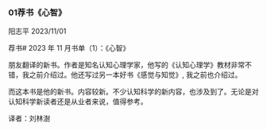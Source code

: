 ### 01荐书《心智》

阳志平 2023/11/01

荐书# 2023 年 11 月书单（1）：《心智》

朋友翻译的新书。作者是知名认知心理学家，他写的《认知心理学》教材非常不错，我之前介绍过。他还写过另一本好书《感觉与知觉》, 我之前也介绍过。

而这本书是他的新书。内容较新。不少认知科学的新内容，也涉及到了。无论是对认知科学新读者还是从业者来说，值得参考。

译者：刘林澍